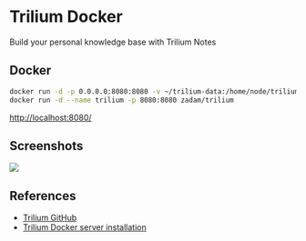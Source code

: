 # Trilium Docker

Build your personal knowledge base with Trilium Notes

## Docker
```sh
docker run -d -p 0.0.0.0:8080:8080 -v ~/trilium-data:/home/node/trilium-data zadam/trilium:[VERSION]
docker run -d --name trilium -p 8080:8080 zadam/trilium
```
[http://localhost:8080/](http://localhost:8080/)

## Screenshots
![](https://raw.githubusercontent.com/wiki/zadam/trilium/images/screenshot.png)

## References
- [Trilium GitHub](https://github.com/zadam/trilium)
- [Trilium Docker server installation](https://github.com/zadam/trilium/wiki/Docker-server-installation)